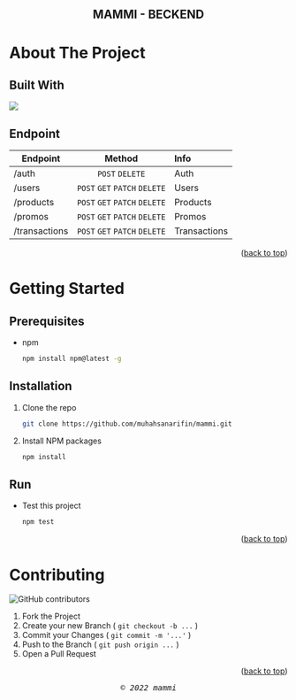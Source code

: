<a id="readme-top"></a>

<div align="center"> 
  <h2>MAMMI - BECKEND</h2>
</div>

<!-- PROJECT LOGO -->
<!-- <br />
<div align="center">
  <a href="">
    <img src="images/logo.png" alt="Logo" width="80" height="80">
  </a>

  <h3 align="center">MAMMI</h3>

  <p align="center">
    <br />
    <a href=""><strong>Explore the docs »</strong></a>
    <br />
    <br />
    <a href="">View Demo</a>
    ·
    <a href="">Report Bug</a>
    ·
    <a href="">Request Feature</a>
  </p>
</div> -->





<!-- TABLE OF CONTENTS -->
<!-- <details>
  <summary>Table of Contents</summary>
  <ol>
    <li>
      <a href="#about-the-project">About The Project</a>
      <ul>
        <li><a href="#built-with">Built With</a></li>
      </ul>
    </li>
    <li>
      <a href="#getting-started">Getting Started</a>
      <ul>
        <li><a href="#prerequisites">Prerequisites</a></li>
        <li><a href="#installation">Installation</a></li>
      </ul>
    </li>
    <li><a href="#usage">Usage</a></li>
    <li><a href="#roadmap">Roadmap</a></li>
    <li><a href="#contributing">Contributing</a></li>
    <li><a href="#license">License</a></li>
    <li><a href="#contact">Contact</a></li>
    <li><a href="#acknowledgments">Acknowledgments</a></li>
  </ol>
</details> -->






<!-- ABOUT THE PROJECT -->
# About The Project 

## Built With

<p align="left">
  <a href="https://skillicons.dev">
    <img src="https://skillicons.dev/icons?i=express,postgresql,nodejs" />
  </a>
</p>






## Endpoint

| Endpoint      |            Method             | Info         |
| ------------  | :---------------------------: | :----------- |
| /auth         |        `POST` `DELETE`        | Auth         |
| /users        | `POST` `GET` `PATCH` `DELETE` | Users        |
| /products     | `POST` `GET` `PATCH` `DELETE` | Products     |
| /promos       | `POST` `GET` `PATCH` `DELETE` | Promos       |
| /transactions | `POST` `GET` `PATCH` `DELETE` | Transactions |

<p align="right">(<a href="#readme-top">back to top</a>)</p>



<!-- GETTING STARTED -->
# Getting Started



## Prerequisites


* npm
  ```sh
  npm install npm@latest -g
  ```




## Installation


1. Clone the repo
   ```sh
   git clone https://github.com/muhahsanarifin/mammi.git
   ```
2. Install NPM packages
   ```sh
   npm install
   ```

## Run
* Test this project
  ```sh
  npm test
  ```

<p align="right">(<a href="#readme-top">back to top</a>)</p>



<!-- # Usage

For more examples, please refer to the [Documentation](https://example.com)

<p align="right">(<a href="#readme-top">back to top</a>)</p> -->



<!-- ROADMAP -->
<!-- # Roadmap

- [x] Add Changelog
- [x] Add back to top links
- [ ] Add Additional Templates w/ Examples
- [ ] Add "components" document to easily copy & paste sections of the readme
- [ ] Multi-language Support
    - [ ] Chinese
    - [ ] Spanish -->

<!-- <p align="right">(<a href="#readme-top">back to top</a>)</p> -->



<!-- CONTRIBUTING -->
# Contributing

![GitHub contributors](https://img.shields.io/github/contributors/muhahsanarifin/mammi?style=flat-square)


1. Fork the Project
2. Create your new Branch ( `git checkout -b ...` )
3. Commit your Changes ( `git commit -m '...'` )
4. Push to the Branch ( `git push origin ...` )
5. Open a Pull Request


<p align="right">(<a href="#readme-top">back to top</a>)</p>





<!-- CONTACT -->
<!-- # Contact

Your Name - []() -->

<!-- <p align="right">(<a href="#readme-top">back to top</a>)</p> -->





<p align="center"> <samp><i>&copy; 2022 mammi</i></samp> </p>